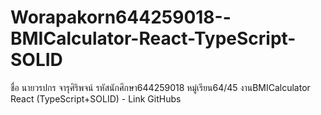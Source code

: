# Worapakorn644259018--BMICalculator-React-TypeScript-SOLID
 ชื่อ นายวรปกร จารุศิริพจน์ รหัสนักศึกษา644259018 หมู่เรียน64/45 งานBMICalculator React (TypeScript+SOLID) - Link GitHubs
